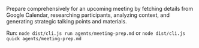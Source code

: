 Prepare comprehensively for an upcoming meeting by fetching details from Google Calendar, researching participants, analyzing context, and generating strategic talking points and materials.

Run: `node dist/cli.js run agents/meeting-prep.md` or `node dist/cli.js quick agents/meeting-prep.md`
